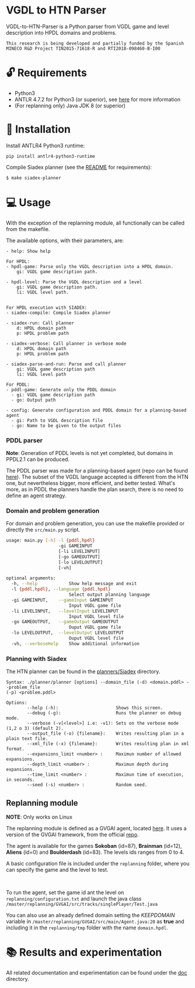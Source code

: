 # VGDL to HTN Parser

VGDL-to-HTN-Parser is a Python parser from VGDL game and level description into HPDL domains and problems.

``` This research is being developed and partially funded by the Spanish MINECO R&D Project TIN2015-71618-R and RTI2018-098460-B-I00 ```

# :unlock: Requirements
- Python3
- ANTLR 4.7.2 for Python3 (or superior), see [here](https://github.com/antlr/antlr4/blob/master/doc/python-target.md) for more information
- (For replanning only) Java JDK 8 (or superior)

# :wrench: Installation

Install ANTLR4 Python3 runtime:
```
pip install antlr4-python3-runtime
```


Compile Siadex planner (see the [README](planners/Siadex/README.md) for requirements):
```bash
$ make siadex-planner
```

# :computer: Usage

With the exception of the replanning module, all functionally can be called from the makefile.

The available options, with their parameters, are:
```
- help: Show help

For HPDL:
- hpdl-game: Parse only the VGDL description into a HPDL domain.
    gi: VGDL game description path.

- hpdl-level: Parse the VGDL description and a level
    gi: VGDL game description path.
    li: VGDL level path.


For HPDL execution with SIADEX:
- siadex-compile: Compile Siadex planner

- siadex-run: Call planner
    d: HPDL domain path
    p: HPDL problem path

- siadex-verbose: Call planner in verbose mode
    d: HPDL domain path
    p: HPDL problem path

- siadex-parse-and-run: Parse and call planner
    gi: VGDL game description path
    li: VGDL level path

For PDDL:
- pddl-game: Generate only the PDDL domain
  - gi: VGDL game description path
  - go: Output path

- config: Generate configuration and PDDL domain for a planning-based agent
  - gi: Path to VGDL description file
  - go: Name to be given to the output files
```

### PDDL parser

__Note__: Generation of PDDL levels is not yet completed, but domains in PPDL2.1 can be produced.

The PDDL parser was made for a planning-based agent (repo can be found [here](https://github.com/IgnacioVellido/VGDL-PDDL)). The subset of the VGDL language accepted is different from the HTN one, but nevertheless bigger, more efficient, and better tested. What's more, as in PDDL the planners handle the plan search, there is no need to define an agent strategy.

### Domain and problem generation
For domain and problem generation, you can use the makefile provided or directly the ```src/main.py``` script.

```bash
usage: main.py [-h] -l {pddl,hpdl} 
                    -gi GAMEINPUT 
                    [-li LEVELINPUT] 
                    [-go GAMEOUTPUT] 
                    [-lo LEVELOUTPUT] 
                    [-vh]

optional arguments:
  -h, --help            Show help message and exit
  -l {pddl,hpdl}, --language {pddl,hpdl}
                        Select output planning language
  -gi GAMEINPUT,    --gameInput GAMEINPUT
                        Input VGDL game file
  -li LEVELINPUT,   --levelInput LEVELINPUT
                        Input VGDL level file
  -go GAMEOUTPUT,   --gameOutput GAMEOUTPUT
                        Ouput VGDL game file
  -lo LEVELOUTPUT,  --levelOutput LEVELOUTPUT
                        Ouput VGDL level file
  -vh, --verboseHelp    Show additional information
```

### Planning with Siadex
The HTN planner can be found in the [planners/Siadex](https://github.com/IgnacioVellido/VGDL-to-HTN-Parser/tree/master/planners/Siadex) directory.

```
Syntax: ./planner/planner [options] --domain_file (-d) <domain.pddl> --problem_file 
(-p) <problem.pddl>

Options:
        --help (-h):                      Shows this screen.
        --debug (-g):                     Runs the planner on debug mode.
        --verbose (-v[<level>] i.e: -v1): Sets on the verbose mode (1,2 o 3) (default 2).
        --output_file (-o) {filename}:    Writes resulting plan in a plain text file.
        --xml_file (-x) {filename}:       Writes resulting plan in xml format.
        --expansions_limit <number> :     Maximun number of allowed expansions.
        --depth_limit <number> :          Maximun depth during expansions.
        --time_limit <number> :           Maximun time of execution, in seconds.
        --seed (-s) <number> :            Random seed.

```

## Replanning module
__NOTE__: Only works on Linux

The replanning module is defined as a GVGAI agent, located [here](https://github.com/IgnacioVellido/VGDL-to-HTN-Parser/blob/master/replanning/GVGAI/src/main/Agent.java).
It uses a version of the GVGAI framework, from the official [repo](https://github.com/GAIGResearch/GVGAI).

The agent is available for the games __Sokoban__ (id=87), __Brainman__ (id=12), __Aliens__ (id=0) and __Boulderdash__ (id=83). The levels ids ranges from 0 to 4.

A basic configuration file is included under the ```replanning``` folder, where you can specify the game and the level to test.

&nbsp;

To run the agent, set the game id ant the level on ```replanning/configuration.txt``` and launch the java class ```/master/replanning/GVGAI/src/tracks/singlePlayer/Test.java```

You can also use an already defined domain setting the _KEEPDOMAIN_ variable in ```/master/replanning/GVGAI/src/main/Agent.java:20``` as __true__ and including it in the ```replanning/tmp``` folder with the name ```domain.hpdl```.

# :books: Results and experimentation

All related documentation and experimentation can be found under the [doc](https://github.com/IgnacioVellido/VGDL-to-HTN-Parser/tree/master/doc) directory.
